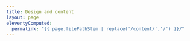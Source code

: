 ```yaml
---
title: Design and content
layout: page
eleventyComputed:
  permalink: "{{ page.filePathStem | replace('/content/','/') }}/"
---
```

